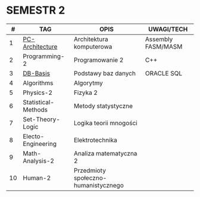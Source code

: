 # SEMESTR 2
| #   | TAG                                   | OPIS                                 | UWAGI/TECH         |
| --- | ------------------------------------- | ------------------------------------ | ------------------ |
| 1   | [PC-Architecture](./pc-architecture/) | Architektura komputerowa             | Assembly FASM/MASM |
| 2   | Programming-2                         | Programowanie 2                      | C++                |
| 3   | [DB-Basis](./db-basis/)               | Podstawy baz danych                  | ORACLE SQL         |
| 4   | Algorithms                            | Algorytmy                            |
| 5   | Physics-2                             | Fizyka 2                             |
| 6   | Statistical-Methods                   | Metody statystyczne                  |
| 7   | Set-Theory-Logic                      | Logika teorii mnogości               |
| 8   | Electo-Engineering                    | Elektrotechnika                      |
| 9   | Math-Analysis-2                       | Analiza matematyczna 2               |
| 10  | Human-2                               | Przedmioty społeczno-humanistycznego |